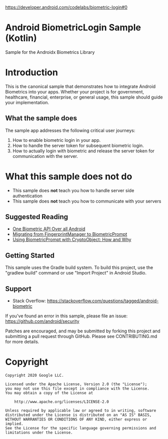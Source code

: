 https://developer.android.com/codelabs/biometric-login#0


# Android BiometricLogin Sample (Kotlin)

Sample for the Androidx Biometrics Library

# Introduction

This is the canonical sample that demonstrates how to integrate Android Biometrics into your apps.
Whether your project is for government, healthcare, financial, enterprise, or general usage, this
sample should guide your implementation.

## What the sample does
The sample app addresses the following critical user journeys:
1. How to enable biometric login in your app.
2. How to handle the server token for subsequent biometric login.
3. How to actually login with biometric and release the server token for communication with the server.

# What this sample does not do
- This sample does **not** teach you how to handle server side authentication
- This sample does **not** teach you how to communicate with your servers

## Suggested Reading
- [One Biometric API Over all Android](https://android-developers.googleblog.com/2019/10/one-biometric-api-over-all-android.html)
- [Migrating from FingerprintManager to BiometricPrompt](https://medium.com/androiddevelopers/migrating-from-fingerprintmanager-to-biometricprompt-4bc5f570dccd)
- [Using BiometricPrompt with CryptoObject: How and Why](https://medium.com/androiddevelopers/using-biometricprompt-with-cryptoobject-how-and-why-aace500ccdb7)


Getting Started
---------------

This sample uses the Gradle build system. To build this project, use the
"gradlew build" command or use "Import Project" in Android Studio.

Support
-------

- Stack Overflow: https://stackoverflow.com/questions/tagged/android-biometric

If you've found an error in this sample, please file an issue:
https://github.com/android/security

Patches are encouraged, and may be submitted by forking this project and
submitting a pull request through GitHub. Please see CONTRIBUTING.md for more details.

# Copyright

    Copyright 2020 Google LLC.

    Licensed under the Apache License, Version 2.0 (the "License");
    you may not use this file except in compliance with the License.
    You may obtain a copy of the License at

        http://www.apache.org/licenses/LICENSE-2.0

    Unless required by applicable law or agreed to in writing, software
    distributed under the License is distributed on an "AS IS" BASIS,
    WITHOUT WARRANTIES OR CONDITIONS OF ANY KIND, either express or implied.
    See the License for the specific language governing permissions and
    limitations under the License.
